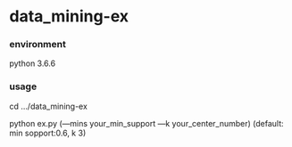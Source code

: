 # data_mining-ex

### environment

python 3.6.6

### usage

cd …/data_mining-ex

python ex.py  (—mins your_min_support —k your_center_number) (default: min sopport:0.6, k 3)